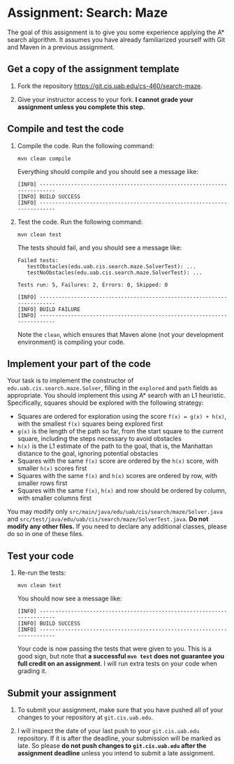 # Assignment: Search: Maze

The goal of this assignment is to give you some experience applying the A* search algorithm. It assumes you have already familiarized yourself with Git and Maven in a previous assignment.

## Get a copy of the assignment template

1. Fork the repository https://git.cis.uab.edu/cs-460/search-maze.

2. Give your instructor access to your fork. **I cannot grade your assignment unless you complete this step.**

## Compile and test the code

1.  Compile the code. Run the following command:

        mvn clean compile

    Everything should compile and you should see a message like:

        [INFO] ------------------------------------------------------------------------
        [INFO] BUILD SUCCESS
        [INFO] ------------------------------------------------------------------------

2.  Test the code. Run the following command:

        mvn clean test

    The tests should fail, and you should see a message like:

        Failed tests:
           testObstacles(edu.uab.cis.search.maze.SolverTest): ...
           testNoObstacles(edu.uab.cis.search.maze.SolverTest): ...

        Tests run: 5, Failures: 2, Errors: 0, Skipped: 0
        
        [INFO] ------------------------------------------------------------------------
        [INFO] BUILD FAILURE
        [INFO] ------------------------------------------------------------------------

    Note the `clean`, which ensures that Maven alone (not your development environment) is compiling your code.

## Implement your part of the code

Your task is to implement the constructor of `edu.uab.cis.search.maze.Solver`, filling in the `explored` and `path` fields as appropriate. You should implement this using A* search with an L1 heuristic. Specifically, squares should be explored with the following strategy:

* Squares are ordered for exploration using the score `f(x) = g(x) + h(x)`, with the smallest `f(x)` squares being explored first
* `g(x)` is the length of the path so far, from the start square to the current square, including the steps necessary to avoid obstacles
* `h(x)` is the L1 estimate of the path to the goal, that is, the Manhattan distance to the goal, ignoring potential obstacles
* Squares with the same `f(x)` score are ordered by the `h(x)` score, with smaller `h(x)` scores first
* Squares with the same `f(x)` and `h(x)` scores are ordered by row, with smaller rows first
* Squares with the same `f(x)`, `h(x)` and row should be ordered by column, with smaller columns first

You may modify only `src/main/java/edu/uab/cis/search/maze/Solver.java` and `src/test/java/edu/uab/cis/search/maze/SolverTest.java`. **Do not modify any other files.** If you need to declare any additional classes, please do so in one of these files.

## Test your code

1.  Re-run the tests:

        mvn clean test

    You should now see a message like:

        [INFO] ------------------------------------------------------------------------
        [INFO] BUILD SUCCESS
        [INFO] ------------------------------------------------------------------------

    Your code is now passing the tests that were given to you. This is a good sign, but note that **a successful `mvn test` does not guarantee you full credit on an assignment**. I will run extra tests on your code when grading it.

## Submit your assignment

1.  To submit your assignment, make sure that you have pushed all of your changes to your repository at `git.cis.uab.edu`.

2.  I will inspect the date of your last push to your `git.cis.uab.edu` repository. If it is after the deadline, your submission will be marked as late. So please **do not push changes to `git.cis.uab.edu` after the assignment deadline** unless you intend to submit a late assignment.
